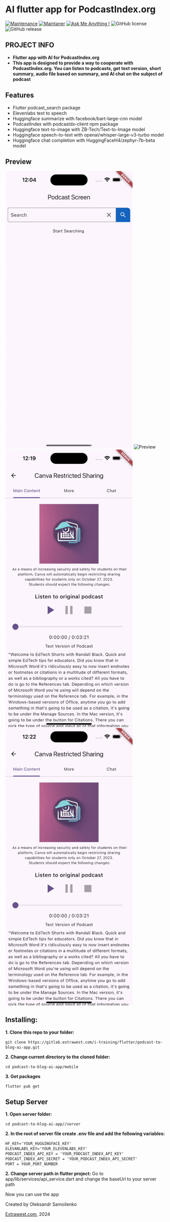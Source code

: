 #  AI flutter app for PodcastIndex.org
[![Maintenance](https://img.shields.io/badge/Maintained%3F-yes-green.svg)]()
[![Maintaner](https://img.shields.io/static/v1?label=Oleksandr%20Samoilenko&message=Maintainer&color=red)](mailto:oleksandr.samoilenko@extrawest.com)
[![Ask Me Anything !](https://img.shields.io/badge/Ask%20me-anything-1abc9c.svg)]()
![GitHub license](https://img.shields.io/github/license/Naereen/StrapDown.js.svg)
![GitHub release](https://img.shields.io/badge/release-v1.0.0-blue)

## PROJECT INFO
- **Flutter app with AI for PodcastIndex.org**
- **This app is designed to provide a way to cooperate with PodcastIndex.org. You can listen to podcasts, get text version, short summary, audio file based on summary, and AI chat on the subject of podcast**

## Features
- Flutter podcast_search package 
- Elevenlabs text to speech
- Huggingface summarize with facebook/bart-large-cnn model
- PodcastIndex with podcastdx-client npm package
- Huggingface text-to-image with ZB-Tech/Text-to-Image model
- Huggingface speech-to-text with openai/whisper-large-v3-turbo model
- Huggingface chat completion with HuggingFaceH4/zephyr-7b-beta model

## Preview

  <img src="https://github.com/extrawest/flutter-podcast-to-blog-ai-app/blob/main/demo/search.gif" alt="Preview" width="400"/>
  
  <img src="https://github.com/extrawest/flutter-podcast-to-blog-ai-app/blob/main/demo/image_&_text.gif" alt="Preview" width="400"/>
  
  <img src="https://github.com/extrawest/flutter-podcast-to-blog-ai-app/blob/main/demo/summry&audio.gif" alt="Preview" width="400"/>
  
  <img src="https://github.com/extrawest/flutter-podcast-to-blog-ai-app/blob/main/demo/chat.gif" alt="Preview" width="400"/>


## Installing:
**1. Clone this repo to your folder:**

```
git clone https://gitlab.extrawest.com/i-training/flutter/podcast-to-blog-ai-app.git
```

**2. Change current directory to the cloned folder:**

```
cd podcast-to-blog-ai-app/mobile
```

**3. Get packages**

```
flutter pub get
```
## Setup Server
**1. Open server folder:**

```
cd podcast-to-blog-ai-app//server
```

**2. In the root of server file create .env file and add the following variables:**

```
HF_KEY='YOUR_HUGGINGFACE_KEY'
ELEVANLABS_KEY='YOUR_ELEVENLABS_KEY'
PODCAST_INDEX_API_KEY = 'YOUR_PODCAST_INDEX_API_KEY'
PODCAST_INDEX_API_SECRET = 'YOUR_PODCAST_INDEX_API_SECRET'
PORT = YOUR_PORT_NUMBER
```


**2. Change server path in flutter project:**
Go to app/lib/services/api_service.dart and change the baseUrl to your server path

Now you can use the app


Created by Oleksandr Samoilenko

[Extrawest.com](https://www.extrawest.com), 2024


